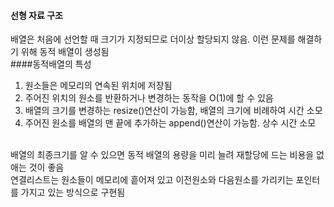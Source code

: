 #### 선형 자료 구조
배열은 처음에 선언할 때 크기가 지정되므로 더이상 할당되지 않음. 이런 문제를 해결하기 위해 동적 배열이 생성됨
<br>
####동적배열의 특성
1. 원소들은 메모리의 연속된 위치에 저장됨
2. 주어진 위치의 원소를 반환하거나 변경하는 동작을 O(1)에 할 수 있음
3. 배열의 크기를 변경하는 resize()연산이 가능함, 배열의 크기에 비례하여 시간 소모
4. 주어진 원소를 배열의 맨 끝에 추가하는 append()연산이 가능함. 상수 시간 소모
<br>
배열의 최종크기를 알 수 있으면 동적 배열의 용량을 미리 늘려 재할당에 드는 비용을 없애는 것이 좋음
<br>
연결리스트는 원소들이 메모리에 흩어져 있고 이전원소와 다음원소를 가리키는 포인터를 가지고 있는 방식으로 구현됨
